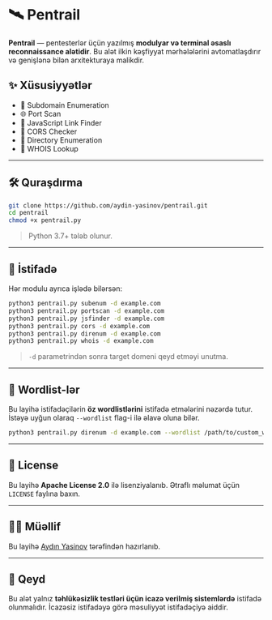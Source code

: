 
# 🛰️ Pentrail

**Pentrail** — pentesterlər üçün yazılmış **modulyar və terminal əsaslı reconnaissance alətidir**. Bu alət ilkin kəşfiyyat mərhələlərini avtomatlaşdırır və genişlənə bilən arxitekturaya malikdir.





## ✨ Xüsusiyyətlər

- 🔎 Subdomain Enumeration
- 🌐 Port Scan
- 📜 JavaScript Link Finder
- 🧪 CORS Checker
- 📁 Directory Enumeration
- 👤 WHOIS Lookup

---

## 🛠️ Quraşdırma

```bash
git clone https://github.com/aydin-yasinov/pentrail.git
cd pentrail
chmod +x pentrail.py
```

> Python 3.7+ tələb olunur.

---

## 🚀 İstifadə

Hər modulu ayrıca işlədə bilərsən:

```bash
python3 pentrail.py subenum -d example.com
python3 pentrail.py portscan -d example.com
python3 pentrail.py jsfinder -d example.com
python3 pentrail.py cors -d example.com
python3 pentrail.py direnum -d example.com
python3 pentrail.py whois -d example.com
```

> `-d` parametrindən sonra target domeni qeyd etməyi unutma.

---

## 📂 Wordlist-lər

Bu layihə istifadəçilərin **öz wordlistlərini** istifadə etmələrini nəzərdə tutur. İstəyə uyğun olaraq `--wordlist` flag-i ilə əlavə oluna bilər.

```bash
python3 pentrail.py direnum -d example.com --wordlist /path/to/custom_wordlist.txt
```

---

## 📄 License

Bu layihə **Apache License 2.0** ilə lisenziyalanıb. Ətraflı məlumat üçün `LICENSE` faylına baxın.

---

## 👨‍💻 Müəllif

Bu layihə [Aydın Yasinov](https://github.com/aydin-yasinov) tərəfindən hazırlanıb.

---


## 🧠 Qeyd

Bu alət yalnız **təhlükəsizlik testləri üçün icazə verilmiş sistemlərdə** istifadə olunmalıdır. İcazəsiz istifadəyə görə məsuliyyət istifadəçiyə aiddir.
